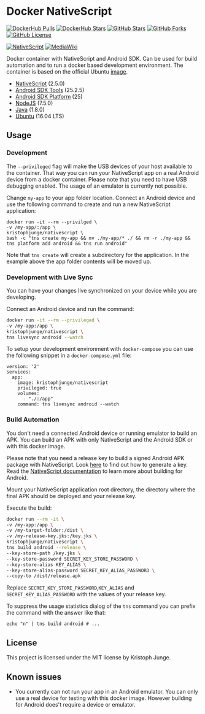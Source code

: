 # Docker NativeScript

[![DockerHub Pulls](https://img.shields.io/docker/pulls/kristophjunge/nativescript.svg)](https://hub.docker.com/r/kristophjunge/nativescript/) [![DockerHub Stars](https://img.shields.io/docker/stars/kristophjunge/nativescript.svg)](https://hub.docker.com/r/kristophjunge/nativescript/) [![GitHub Stars](https://img.shields.io/github/stars/kristophjunge/docker-nativescript.svg?label=github%20stars)](https://github.com/kristophjunge/docker-nativescript) [![GitHub Forks](https://img.shields.io/github/forks/kristophjunge/docker-nativescript.svg?label=github%20forks)](https://github.com/kristophjunge/docker-nativescript) [![GitHub License](https://img.shields.io/github/license/kristophjunge/docker-nativescript.svg)](https://github.com/kristophjunge/docker-nativescript)

[![NativeScript](https://raw.githubusercontent.com/kristophjunge/docker-nativescript/master/nativescript.png)](https://www.nativescript.org/) [![MediaWiki](https://raw.githubusercontent.com/kristophjunge/docker-nativescript/master/android.png)](https://developer.android.com/)

Docker container with NativeScript and Android SDK.
Can be used for build automation and to run a docker based development environment.
The container is based on the official Ubuntu [image](https://hub.docker.com/_/ubuntu/).

- [NativeScript](https://www.nativescript.org/) (2.5.0)
- [Android SDK Tools](https://developer.android.com/) (25.2.5)
- [Android SDK Platform](https://developer.android.com/) (25)
- [NodeJS](https://nodejs.org/) (7.5.0)
- [Java](https://www.java.com/) (1.8.0)
- [Ubuntu](https://www.ubuntu.com/) (16.04 LTS)


## Usage


### Development

The `--privileged` flag will make the USB devices of your host available to the container.
That way you can run your NativeScript app on a real Android device from a docker container.
Please note that you need to have USB debugging enabled.
The usage of an emulator is currently not possible.

Change `my-app` to your app folder location.
Connect an Android device and use the following command to create and run a new NativeScript application:

```
docker run -it --rm --privilged \
-v /my-app/:/app \
kristophjunge/nativescript \
bash -c "tns create my-app && mv ./my-app/* ./ && rm -r ./my-app && tns platform add android && tns run android"
```

Note that `tns create` will create a subdirectory for the application.
In the example above the app folder contents will be moved up.


### Development with Live Sync

You can have your changes live synchronized on your device while you are developing.

Connect an Android device and run the command:

```bash
docker run -it --rm --privileged \
-v /my-app:/app \
kristophjunge/nativescript \
tns livesync android --watch
```

To setup your development environment with `docker-compose` you can use the following snippet in a `docker-compose.yml` file:

```
version: '2'
services:
  app:
    image: kristophjunge/nativescript
    privileged: true
    volumes:
      - "./:/app"
    command: tns livesync android --watch
```


### Build Automation

You don't need a connected Android device or running emulator to build an APK.
You can build an APK with only NativeScript and the Android SDK or with this docker image.

Please note that you need a release key to build a signed Android APK package with NativeScript.
Look [here](https://developer.android.com/studio/publish/app-signing.html#signing-manually) to find out how to generate a key.
Read the [NativeScript documentation](https://docs.nativescript.org/angular/publishing/publishing-android-apps) to learn more about building for Android.

Mount your NativeScript application root directory, the directory where the final APK should be deployed and your release key.

Execute the build:

```bash
docker run --rm -it \
-v /my-app:/app \
-v /my-target-folder:/dist \
-v /my-release-key.jks:/key.jks \
kristophjunge/nativescript \
tns build android --release \
--key-store-path /key.jks \
--key-store-password SECRET_KEY_STORE_PASSWORD \
--key-store-alias KEY_ALIAS \
--key-store-alias-password SECRET_KEY_ALIAS_PASSWORD \
--copy-to /dist/release.apk
```

Replace `SECRET_KEY_STORE_PASSWORD`,`KEY_ALIAS` and `SECRET_KEY_ALIAS_PASSWORD` with the values of your release key.

To suppress the usage statistics dialog of the `tns` command you can prefix the command with the answer like that:

```
echo "n" | tns build android # ...
```


## License

This project is licensed under the MIT license by Kristoph Junge.


## Known issues

- You currently can not run your app in an Android emulator. You can only use a real device for testing with this docker image. However building for Android does't require a device or emulator.
